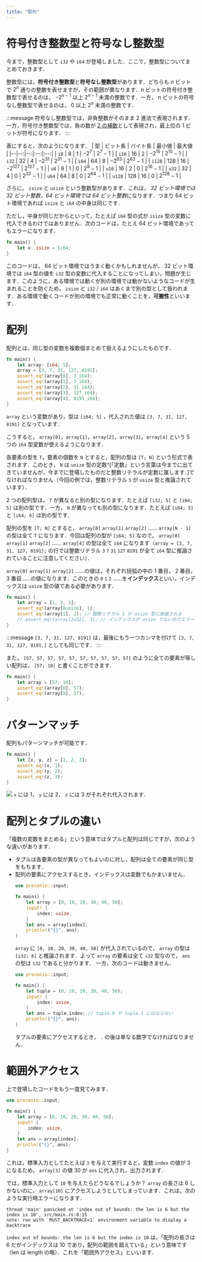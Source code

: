 ```yaml
---
title: "配列"
---
```

# 符号付き整数型と符号なし整数型
今まで，整数型として `i32` や `i64` が登場しました．ここで，整数型についてまとめておきます．

整数型には，**符号付き整数型**と**符号なし整数型**があります．どちらも $n$ ビットで $2^n$ 通りの整数を表せますが，その範囲が異なります．$n$ ビットの符号付き整数型で表せるのは， $-2^{n - 1}$ 以上 $2^{n - 1}$ 未満の整数です．一方， $n$ ビットの符号なし整数型で表せるのは， $0$ 以上 $2^n$ 未満の整数です．

:::message
符号なし整数型では，非負整数がそのまま 2 進法で表現されます．一方，符号付き整数型では，負の数が [2 の補数](https://ja.wikipedia.org/wiki/2%E3%81%AE%E8%A3%9C%E6%95%B0)として表現され，最上位の 1 ビットが符号になります．
:::

表にすると，次のようになります．
| 型 | ビット長 | バイト長 | 最小値 | 最大値 |
|--|--:|--:|:--:|:--:|
| `i8` | $8$ | $1$ | $-2^7$ | $2^7 - 1$ |
| `i16` | $16$ | $2$ | $-2^{15}$ | $2^{15} - 1$ |
| `i32` | $32$ | $4$ | $-2^{31}$ | $2^{31} - 1$ |
| `i64` | $64$ | $8$ | $-2^{63}$ | $2^{63} - 1$ |
| `i128` | $128$ | $16$ | $-2^{127}$ | $2^{127} - 1$ |
| `u8` | $8$ | $1$ | $0$ | $2^8 - 1$ |
| `u16` | $16$ | $2$ | $0$ | $2^{16} - 1$ |
| `u32` | $32$ | $4$ | $0$ | $2^{32} - 1$ |
| `u64` | $64$ | $8$ | $0$ | $2^{64} - 1$ |
| `u128` | $128$ | $16$ | $0$ | $2^{128} - 1$ |

さらに， `isize` と `usize` という整数型があります．これは， *32 ビット環境では 32 ビット整数*，*64 ビット環境では 64 ビット整数*になります．つまり 64 ビット環境であれば `isize` と `i64` の中身は同じです．

ただし，中身が同じだからといって，たとえば `i64` 型の式が `isize` 型の変数に代入できるわけではありません．次のコードは，たとえ 64 ビット環境であってもエラーになります．
```rust
fn main() {
    let x: isize = 1i64;
}
```
このコードは， 64 ビット環境ではうまく動くかもしれませんが， 32 ビット環境では `i64` 型の値を `i32` 型の変数に代入することになってしまい，問題が生じます．このように，ある環境では動くが別の環境では動かないようなコードが生まれることを防ぐため， `isize` と `i32` / `i64` はあくまで別の型として扱われます．ある環境で動くコードが別の環境でも正常に動くことを，**可搬性**といいます．

# 配列
配列とは，同じ型の変数を複数個まとめて扱えるようにしたものです．
```rust
fn main() {
    let array: [i64; 5];
    array = [3, 7, 31, 127, 8191];
    assert_eq!(array[0], 3_i64);
    assert_eq!(array[1], 7_i64);
    assert_eq!(array[2], 31_i64);
    assert_eq!(array[3], 127_i64);
    assert_eq!(array[4], 8191_i64);
}
```
`array` という変数があり，型は `[i64; 5]` ，代入された値は `[3, 7, 31, 127, 8191]` となっています．

こうすると， `array[0]`，`array[1]`，`array[2]`，`array[3]`，`array[4]` という 5 つの `i64` 型変数が使えるようになります．

各要素の型を `T`，要素の個数を `N` とすると，配列の型は `[T; N]` という形式で表されます．このとき， `N` は `usize` 型の定数^[「定数」という言葉は今までに出てきていませんが，今までに登場したものだと整数リテラルが定数に属します．]でなければなりません（今回の例では，整数リテラル `5` が `usize` 型と推論されています）．

2 つの配列型は， `T` が異なると別の型になります．たとえば `[i32; 5]` と `[i64; 5]` は別の型です．一方， `N` が異なっても別の型になります．たとえば `[i64; 5]` と `[i64; 6]` は別の型です．

配列の型を `[T; N]` とすると， `array[0]` `array[1]` `array[2]` …… `array[N - 1]` の型は全て `T` になります．今回は配列の型が `[i64; 5]` なので， `array[0]` `array[1]` `array[2]` …… `array[4]` の型は全て `i64` になります（`array = [3, 7, 31, 127, 8191];` の行では整数リテラル `3` `7` `31` `127` `8191` が全て `i64` 型に推論されていることに注意してください）．

`array[0]` `array[1]` `array[2]` ……の値は，それぞれ括弧の中の 1 番目， 2 番目， 3 番目……の値になります．このときの `0` `1` `2` ……を**インデックス**といい，インデックスは `usize` 型の値である必要があります．

```rust
fn main() {
    let array = [1, 2, 3];
    assert_eq!(array[0usize], 1);
    assert_eq!(array[1], 2); // 整数リテラル 1 が usize 型に推論される
    // assert_eq!(array[2u32], 3); // インデックスが usize でないのでエラー
}
```

:::message
`[3, 7, 31, 127, 8191]` は，最後にもう一つカンマを付けて `[3, 7, 31, 127, 8191,]` としても同じです．
:::

また， `[57, 57, 57, 57, 57, 57, 57, 57, 57, 57]` のように全ての要素が等しい配列は， `[57; 10]` と書くことができます．
```rust
fn main() {
    let array = [57; 10];
    assert_eq!(array[0], 57);
    assert_eq!(array[9], 57);
}
```
# パターンマッチ
配列もパターンマッチが可能です．
```rust
fn main() {
    let [x, y, z] = [1, 2, 3];
    assert_eq!(x, 1);
    assert_eq!(y, 2);
    assert_eq!(z, 3);
}
```
![](https://storage.googleapis.com/zenn-user-upload/jcy4hyvl70e03wwtg3cieienqjqo)
`x` には 1， `y` には 2， `z` には 3 がそれぞれ代入されます．
# 配列とタプルの違い

「複数の変数をまとめる」という意味ではタプルと配列は同じですが，次のような違いがあります．

- タプルは各要素の型が異なってもよいのに対し，配列は全ての要素が同じ型をもちます．
- 配列の要素にアクセスするとき，インデックスは変数でもかまいません．
  ```rust
  use proconio::input;
  
  fn main() {
      let array = [0, 10, 20, 30, 40, 50];
      input! {
          index: usize,
      }
      let ans = array[index];
      println!("{}", ans);
  }
  ```
  `array` に `[0, 10, 20, 30, 40, 50]` が代入されているので， `array` の型は `[i32; 6]` と推論されます．よって `array` の要素は全て `i32` 型なので， `ans` の型は `i32` であると分かります．
  一方，次のコードは動きません．
  ```rust
  use proconio::input;
  
  fn main() {
      let tuple = (0, 10, 20, 30, 40, 50);
      input! {
          index: usize,
      }
      let ans = tuple.index; // tuple.0 や tuple.1 にはならない
      println!("{}", ans);
  }
  ```
  タプルの要素にアクセスするとき， `.` の後は単なる数字でなければなりません．
# 範囲外アクセス
上で登場したコードをもう一度見てみます．
```rust
use proconio::input;

fn main() {
    let array = [0, 10, 20, 30, 40, 50];
    input! {
        index: usize,
    }
    let ans = array[index];
    println!("{}", ans);
}
```
これは，標準入力としてたとえば `3` を与えて実行すると，変数 `index` の値が 3 になるため， `array[3]` の値 30 が `ans` に代入され，出力されます．

では，標準入力として `10` を与えたらどうなるでしょうか？ `array` の長さは 6 しかないのに， `array[10]` にアクセスしようとしてしまっています．これは，次のような実行時エラーになります．
```
thread 'main' panicked at 'index out of bounds: the len is 6 but the index is 10', src/main.rs:8:15
note: run with `RUST_BACKTRACE=1` environment variable to display a backtrace
```
`index out of bounds: the len is 6 but the index is 10` は，「配列の長さは 6 だがインデックスは 10 であり，配列の範囲を超えている」という意味です（len は length の略）．これを「範囲外アクセス」といいます．
